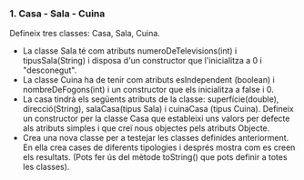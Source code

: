 

### 1. Casa - Sala - Cuina
   Defineix tres classes: Casa, Sala, Cuina. 
   - La classe Sala té com atributs numeroDeTelevisions(int) i tipusSala(String) i
   disposa d'un constructor que l'inicialitza a 0 i "desconegut".
   - La classe Cuina ha de tenir com atributs esIndependent (boolean) i
   nombreDeFogons(int) i un constructor que els inicialitza a false i 0. 
   - La casa tindrà els següents atributs de la classe: superfície(double),
   direcció(String), salaCasa(tipus Sala) i cuinaCasa (tipus Cuina). Defineix un
   constructor per la classe Casa que estableixi uns valors per defecte als
   atributs simples i que creï nous objectes pels atributs Objecte.
- Crea una nova classe per a testejar les classes definides anteriorment. En ella crea
  cases de diferents tipologies i després mostra com es creen els resultats. (Pots fer
  ús del mètode toString() que pots definir a totes les classes).